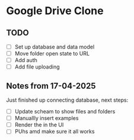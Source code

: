 # Google Drive Clone

## TODO

- [ ] Set up database and data model
- [ ] Move folder open state to URL
- [ ] Add auth
- [ ] Add file uploading

## Notes from 17-04-2025

Just finished up connecting database, next steps:

- [ ] Update scheam to show files and folders
- [ ] Manuallly insert examples
- [ ] Render the in the UI
- [ ] PUhs amd make sure it all works
